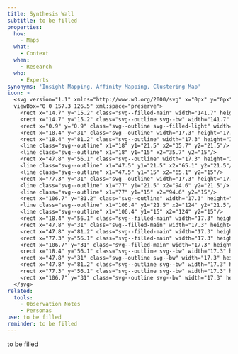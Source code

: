 ```yaml
---
title: Synthesis Wall
subtitle: to be filled
properties:
  how:
    - Maps
  what:
    - Context
  when:
    - Research
  who:
    - Experts
synonyms: 'Insight Mapping, Affinity Mapping, Clustering Map'
icon: >
  <svg version="1.1" xmlns="http://www.w3.org/2000/svg" x="0px" y="0px"
  viewBox="0 0 157.3 126.5" xml:space="preserve">
    <rect x="14.7" y="15.2" class="svg--filled-main" width="141.7" height="110.4"/>
    <rect x="14.7" y="15.2" class="svg--outline svg--bw" width="141.7" height="110.4"/>
    <rect x="0.9" y="0.9" class="svg--outline svg--filled-light" width="140.3" height="110.9"/>
    <rect x="18.4" y="31" class="svg--outline" width="17.3" height="17.3"/>
    <rect x="18.4" y="81.2" class="svg--outline" width="17.3" height="17.3"/>
    <line class="svg--outline" x1="18" y1="21.5" x2="35.7" y2="21.5"/>
    <line class="svg--outline" x1="18" y1="15" x2="35.7" y2="15"/>
    <rect x="47.8" y="56.1" class="svg--outline" width="17.3" height="17.3"/>
    <line class="svg--outline" x1="47.5" y1="21.5" x2="65.1" y2="21.5"/>
    <line class="svg--outline" x1="47.5" y1="15" x2="65.1" y2="15"/>
    <rect x="77.3" y="31" class="svg--outline" width="17.3" height="17.3"/>
    <line class="svg--outline" x1="77" y1="21.5" x2="94.6" y2="21.5"/>
    <line class="svg--outline" x1="77" y1="15" x2="94.6" y2="15"/>
    <rect x="106.7" y="81.2" class="svg--outline" width="17.3" height="17.3"/>
    <line class="svg--outline" x1="106.4" y1="21.5" x2="124" y2="21.5"/>
    <line class="svg--outline" x1="106.4" y1="15" x2="124" y2="15"/>
    <rect x="18.4" y="56.1" class="svg--filled-main" width="17.3" height="17.3"/>
    <rect x="47.8" y="31" class="svg--filled-main" width="17.3" height="17.3"/>
    <rect x="47.8" y="81.2" class="svg--filled-main" width="17.3" height="17.3"/>
    <rect x="77.3" y="56.1" class="svg--filled-main" width="17.3" height="17.3"/>
    <rect x="106.7" y="31" class="svg--filled-main" width="17.3" height="17.3"/>
    <rect x="18.4" y="56.1" class="svg--outline svg--bw" width="17.3" height="17.3"/>
    <rect x="47.8" y="31" class="svg--outline svg--bw" width="17.3" height="17.3"/>
    <rect x="47.8" y="81.2" class="svg--outline svg--bw" width="17.3" height="17.3"/>
    <rect x="77.3" y="56.1" class="svg--outline svg--bw" width="17.3" height="17.3"/>
    <rect x="106.7" y="31" class="svg--outline svg--bw" width="17.3" height="17.3"/>
  </svg>
related:
  tools:
    - Observation Notes
    - Personas
use: to be filled
reminder: to be filled
---
```

to be filled
